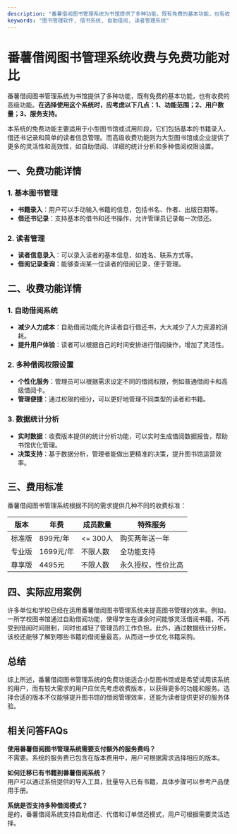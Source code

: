 ```yaml
---
description: "番薯借阅图书管理系统为书馆提供了多种功能，既有免费的基本功能，也有收费的高级功能。**在选择使用这个系统时，应考虑以下几点：1、功能范围；2、用户数量；3、服务支持。**"
keywords: "图书管理软件, 借书系统, 自助借阅, 读者管理系统"
---
```

# 番薯借阅图书管理系统收费与免费功能对比

番薯借阅图书管理系统为书馆提供了多种功能，既有免费的基本功能，也有收费的高级功能。**在选择使用这个系统时，应考虑以下几点：1、功能范围；2、用户数量；3、服务支持。**

本系统的免费功能主要适用于小型图书馆或试用阶段，它们包括基本的书籍录入、借还书记录和简单的读者信息管理。而高级收费功能则为大型图书馆或企业提供了更多的灵活性和高效性，如自助借阅、详细的统计分析和多种借阅权限设置。

## 一、免费功能详情

### 1. 基本图书管理
- **书籍录入**：用户可以手动输入书籍的信息，包括书名、作者、出版日期等。
- **借还书记录**：支持基本的借书和还书操作，允许管理员记录每一次借还。

### 2. 读者管理
- **读者信息录入**：可以录入读者的基本信息，如姓名、联系方式等。
- **借阅记录查询**：能够查询某一位读者的借阅记录，便于管理。

## 二、收费功能详情

### 1. 自助借阅系统
- **减少人力成本**：自助借阅功能允许读者自行借还书，大大减少了人力资源的消耗。
- **提升用户体验**：读者可以根据自己的时间安排进行借阅操作，增加了灵活性。

### 2. 多种借阅权限设置
- **个性化服务**：管理员可以根据需求设定不同的借阅权限，例如普通借阅卡和高级借阅卡。
- **管理便捷**：通过权限的细分，可以更好地管理不同类型的读者和书籍。

### 3. 数据统计分析
- **实时数据**：收费版本提供的统计分析功能，可以实时生成借阅数据报告，帮助书馆优化管理。
- **决策支持**：基于数据分析，管理者能做出更精准的决策，提升图书馆运营效率。

## 三、费用标准

番薯借阅图书管理系统根据不同的需求提供几种不同的收费标准：

| 版本       | 年费      | 成员数量        | 特殊服务                          |
|------------|-----------|-----------------|-----------------------------------|
| 标准版     | 899元/年  | <= 300人       | 购买两年送一年                     |
| 专业版     | 1699元/年 | 不限人数       | 全功能支持                        |
| 尊享版     | 4495元    | 不限人数       | 永久授权，性价比高                 |

## 四、实际应用案例

许多单位和学校已经在运用番薯借阅图书管理系统来提高图书管理的效率。例如，一所学校图书馆通过自助借阅功能，使得学生在课余时间能够灵活借阅书籍，不再受到借阅时间限制，同时也减轻了管理员的工作负担。此外，通过数据统计分析，该校还能够了解到哪些书籍的借阅量最高，从而进一步优化书籍采购。

## 总结

综上所述，番薯借阅图书管理系统的免费功能适合小型图书馆或是希望试用该系统的用户，而有较大需求的用户应优先考虑收费版本，以获得更多的功能和服务。选择合适的版本不仅能够提升图书馆的借阅管理效率，还能为读者提供更好的服务体验。

## 相关问答FAQs

**使用番薯借阅图书管理系统需要支付额外的服务费吗？**  
不需要。系统的服务费已包含在版本费用中，用户可根据需求选择相应的版本。

**如何迁移已有书籍到番薯借阅系统？**  
用户可以通过系统提供的导入工具，批量导入已有书籍，具体步骤可以参考产品使用手册。

**系统是否支持多种借阅模式？**  
是的，番薯借阅系统支持自助借还、代借和订单借还模式，用户可根据需要灵活选择。
